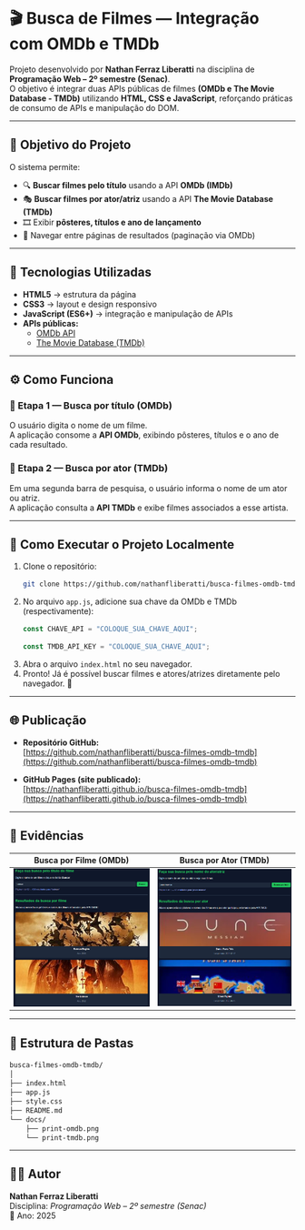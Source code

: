 # 🎬 Busca de Filmes — Integração com OMDb e TMDb

Projeto desenvolvido por **Nathan Ferraz Liberatti** na disciplina de **Programação Web – 2º semestre (Senac)**.  
O objetivo é integrar duas APIs públicas de filmes **(OMDb e The Movie Database - TMDb)** utilizando **HTML, CSS e JavaScript**, reforçando práticas de consumo de APIs e manipulação do DOM.

---

## 🧠 Objetivo do Projeto

O sistema permite:

- 🔍 **Buscar filmes pelo título** usando a API **OMDb (IMDb)**  
- 🎭 **Buscar filmes por ator/atriz** usando a API **The Movie Database (TMDb)**  
- 🎞️ Exibir **pôsteres, títulos e ano de lançamento**  
- 📄 Navegar entre páginas de resultados (paginação via OMDb)

---

## 🧩 Tecnologias Utilizadas

- **HTML5** → estrutura da página  
- **CSS3** → layout e design responsivo  
- **JavaScript (ES6+)** → integração e manipulação de APIs  
- **APIs públicas:**
  - [OMDb API](https://www.omdbapi.com/)
  - [The Movie Database (TMDb)](https://www.themoviedb.org/documentation/api)

---

## ⚙️ Como Funciona

### 🔹 Etapa 1 — Busca por título (OMDb)
O usuário digita o nome de um filme.  
A aplicação consome a **API OMDb**, exibindo pôsteres, títulos e o ano de cada resultado.

### 🔹 Etapa 2 — Busca por ator (TMDb)
Em uma segunda barra de pesquisa, o usuário informa o nome de um ator ou atriz.  
A aplicação consulta a **API TMDb** e exibe filmes associados a esse artista.

---

## 🧰 Como Executar o Projeto Localmente

1. Clone o repositório:
   ```bash
   git clone https://github.com/nathanfliberatti/busca-filmes-omdb-tmdb.git
   ```
2. No arquivo `app.js`, adicione sua chave da OMDb e TMDb (respectivamente):
   ```javascript
   const CHAVE_API = "COLOQUE_SUA_CHAVE_AQUI";
   ```
   ```javascript
   const TMDB_API_KEY = "COLOQUE_SUA_CHAVE_AQUI";
   ```
3. Abra o arquivo `index.html` no seu navegador.
4. Pronto! Já é possível buscar filmes e atores/atrizes diretamente pelo navegador. 🍿

---

## 🌐 Publicação

- **Repositório GitHub:**  
  [https://github.com/nathanfliberatti/busca-filmes-omdb-tmdb](https://github.com/nathanfliberatti/busca-filmes-omdb-tmdb)

- **GitHub Pages (site publicado):**  
  [https://nathanfliberatti.github.io/busca-filmes-omdb-tmdb](https://nathanfliberatti.github.io/busca-filmes-omdb-tmdb)

---

## 📸 Evidências

| Busca por Filme (OMDb) | Busca por Ator (TMDb) |
|--------------------------|-----------------------|
| ![Busca OMDb](docs/print-omdb.png) | ![Busca TMDb](docs/print-tmdb.png) |

---

## 📁 Estrutura de Pastas

```
busca-filmes-omdb-tmdb/
│
├── index.html
├── app.js
├── style.css
├── README.md
└── docs/
    ├── print-omdb.png
    └── print-tmdb.png
```

---

## 👨‍💻 Autor

**Nathan Ferraz Liberatti**  
Disciplina: *Programação Web – 2º semestre (Senac)*  
📅 Ano: 2025  